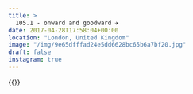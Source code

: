 ```yaml
---
title: >
  105.1 - onward and goodward ✈️
date: 2017-04-28T17:58:04+00:00
location: "London, United Kingdom"
image: "/img/9e65dfffad24e5dd6628bc65b6a7bf20.jpg"
draft: false
instagram: true
---
```


{{<photo src="/img/9e65dfffad24e5dd6628bc65b6a7bf20.jpg">}}
